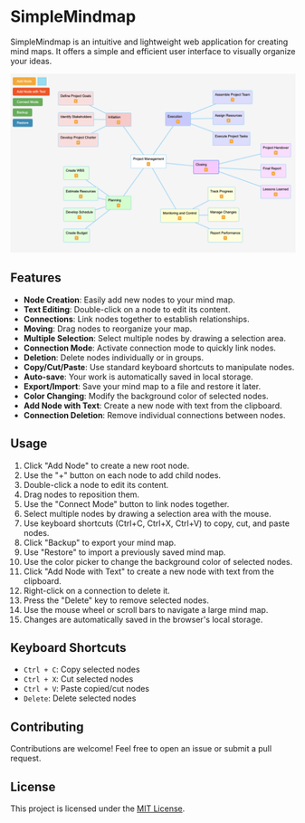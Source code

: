 # SimpleMindmap

SimpleMindmap is an intuitive and lightweight web application for creating mind maps. It offers a simple and efficient user interface to visually organize your ideas.

![SimpleMindmap Screenshot](screenshot.png)

## Features

- **Node Creation**: Easily add new nodes to your mind map.
- **Text Editing**: Double-click on a node to edit its content.
- **Connections**: Link nodes together to establish relationships.
- **Moving**: Drag nodes to reorganize your map.
- **Multiple Selection**: Select multiple nodes by drawing a selection area.
- **Connection Mode**: Activate connection mode to quickly link nodes.
- **Deletion**: Delete nodes individually or in groups.
- **Copy/Cut/Paste**: Use standard keyboard shortcuts to manipulate nodes.
- **Auto-save**: Your work is automatically saved in local storage.
- **Export/Import**: Save your mind map to a file and restore it later.
- **Color Changing**: Modify the background color of selected nodes.
- **Add Node with Text**: Create a new node with text from the clipboard.
- **Connection Deletion**: Remove individual connections between nodes.

## Usage

1. Click "Add Node" to create a new root node.
2. Use the "+" button on each node to add child nodes.
3. Double-click a node to edit its content.
4. Drag nodes to reposition them.
5. Use the "Connect Mode" button to link nodes together.
6. Select multiple nodes by drawing a selection area with the mouse.
7. Use keyboard shortcuts (Ctrl+C, Ctrl+X, Ctrl+V) to copy, cut, and paste nodes.
8. Click "Backup" to export your mind map.
9. Use "Restore" to import a previously saved mind map.
10. Use the color picker to change the background color of selected nodes.
11. Click "Add Node with Text" to create a new node with text from the clipboard.
12. Right-click on a connection to delete it.
13. Press the "Delete" key to remove selected nodes.
14. Use the mouse wheel or scroll bars to navigate a large mind map.
15. Changes are automatically saved in the browser's local storage.

## Keyboard Shortcuts

- `Ctrl + C`: Copy selected nodes
- `Ctrl + X`: Cut selected nodes
- `Ctrl + V`: Paste copied/cut nodes
- `Delete`: Delete selected nodes

## Contributing

Contributions are welcome! Feel free to open an issue or submit a pull request.

## License

This project is licensed under the [MIT License](LICENSE).

